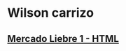 # Wilson carrizo 
## [Mercado Liebre 1 - HTML](https://github.com/Wilsonc7/mercadoLiebre/tree/estructuraHtml)


